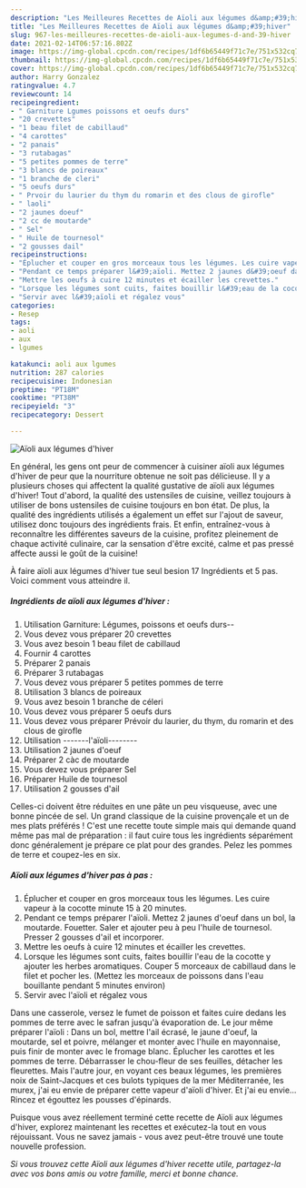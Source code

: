 ```yaml
---
description: "Les Meilleures Recettes de Aïoli aux légumes d&amp;#39;hiver"
title: "Les Meilleures Recettes de Aïoli aux légumes d&amp;#39;hiver"
slug: 967-les-meilleures-recettes-de-aioli-aux-legumes-d-and-39-hiver
date: 2021-02-14T06:57:16.802Z
image: https://img-global.cpcdn.com/recipes/1df6b65449f71c7e/751x532cq70/aioli-aux-legumes-dhiver-photo-principale-de-la-recette.jpg
thumbnail: https://img-global.cpcdn.com/recipes/1df6b65449f71c7e/751x532cq70/aioli-aux-legumes-dhiver-photo-principale-de-la-recette.jpg
cover: https://img-global.cpcdn.com/recipes/1df6b65449f71c7e/751x532cq70/aioli-aux-legumes-dhiver-photo-principale-de-la-recette.jpg
author: Harry Gonzalez
ratingvalue: 4.7
reviewcount: 14
recipeingredient:
- " Garniture Lgumes poissons et oeufs durs"
- "20 crevettes"
- "1 beau filet de cabillaud"
- "4 carottes"
- "2 panais"
- "3 rutabagas"
- "5 petites pommes de terre"
- "3 blancs de poireaux"
- "1 branche de cleri"
- "5 oeufs durs"
- " Prvoir du laurier du thym du romarin et des clous de girofle"
- " laoli"
- "2 jaunes doeuf"
- "2 cc de moutarde"
- " Sel"
- " Huile de tournesol"
- "2 gousses dail"
recipeinstructions:
- "Éplucher et couper en gros morceaux tous les légumes. Les cuire vapeur à la cocotte minute 15 à 20 minutes."
- "Pendant ce temps préparer l&#39;aïoli. Mettez 2 jaunes d&#39;oeuf dans un bol, la moutarde. Fouetter. Saler et ajouter peu à peu l&#39;huile de tournesol. Presser 2 gousses d&#39;ail et incorporer."
- "Mettre les oeufs à cuire 12 minutes et écailler les crevettes."
- "Lorsque les légumes sont cuits, faites bouillir l&#39;eau de la cocotte y ajouter les herbes aromatiques. Couper 5 morceaux de cabillaud dans le filet et pocher les. (Mettez les morceaux de poissons dans l&#39;eau bouillante pendant 5 minutes environ)"
- "Servir avec l&#39;aïoli et régalez vous"
categories:
- Resep
tags:
- aoli
- aux
- lgumes

katakunci: aoli aux lgumes 
nutrition: 287 calories
recipecuisine: Indonesian
preptime: "PT18M"
cooktime: "PT38M"
recipeyield: "3"
recipecategory: Dessert

---
```



![Aïoli aux légumes d&#39;hiver](https://img-global.cpcdn.com/recipes/1df6b65449f71c7e/751x532cq70/aioli-aux-legumes-dhiver-photo-principale-de-la-recette.jpg)

En général, les gens ont peur de commencer à cuisiner aïoli aux légumes d&#39;hiver de peur que la nourriture obtenue ne soit pas délicieuse. Il y a plusieurs choses qui affectent la qualité gustative de aïoli aux légumes d&#39;hiver! Tout d'abord, la qualité des ustensiles de cuisine, veillez toujours à utiliser de bons ustensiles de cuisine toujours en bon état. De plus, la qualité des ingrédients utilisés a également un effet sur l'ajout de saveur, utilisez donc toujours des ingrédients frais. Et enfin, entraînez-vous à reconnaître les différentes saveurs de la cuisine, profitez pleinement de chaque activité culinaire, car la sensation d'être excité, calme et pas pressé affecte aussi le goût de la cuisine!

<!--inarticleads1-->

À faire aïoli aux légumes d&#39;hiver tue seul besion 17 Ingrédients et 5 pas. Voici comment vous atteindre il.

##### Ingrédients de aïoli aux légumes d&#39;hiver :

1. Utilisation  Garniture: Légumes, poissons et oeufs durs--
1. Vous devez vous préparer 20 crevettes
1. Vous avez besoin 1 beau filet de cabillaud
1. Fournir 4 carottes
1. Préparer 2 panais
1. Préparer 3 rutabagas
1. Vous devez vous préparer 5 petites pommes de terre
1. Utilisation 3 blancs de poireaux
1. Vous avez besoin 1 branche de céleri
1. Vous devez vous préparer 5 oeufs durs
1. Vous devez vous préparer  Prévoir du laurier, du thym, du romarin et des clous de girofle
1. Utilisation  -------l&#39;aïoli--------
1. Utilisation 2 jaunes d&#39;oeuf
1. Préparer 2 càc de moutarde
1. Vous devez vous préparer  Sel
1. Préparer  Huile de tournesol
1. Utilisation 2 gousses d&#39;ail


Celles-ci doivent être réduites en une pâte un peu visqueuse, avec une bonne pincée de sel. Un grand classique de la cuisine provençale et un de mes plats préférés ! C&#39;est une recette toute simple mais qui demande quand même pas mal de préparation : il faut cuire tous les ingrédients séparément donc généralement je prépare ce plat pour des grandes. Pelez les pommes de terre et coupez-les en six. 

<!--inarticleads2-->

##### Aïoli aux légumes d&#39;hiver pas à pas :

1. Éplucher et couper en gros morceaux tous les légumes. Les cuire vapeur à la cocotte minute 15 à 20 minutes.
1. Pendant ce temps préparer l&#39;aïoli. Mettez 2 jaunes d&#39;oeuf dans un bol, la moutarde. Fouetter. Saler et ajouter peu à peu l&#39;huile de tournesol. Presser 2 gousses d&#39;ail et incorporer.
1. Mettre les oeufs à cuire 12 minutes et écailler les crevettes.
1. Lorsque les légumes sont cuits, faites bouillir l&#39;eau de la cocotte y ajouter les herbes aromatiques. Couper 5 morceaux de cabillaud dans le filet et pocher les. (Mettez les morceaux de poissons dans l&#39;eau bouillante pendant 5 minutes environ)
1. Servir avec l&#39;aïoli et régalez vous


Dans une casserole, versez le fumet de poisson et faites cuire dedans les pommes de terre avec le safran jusqu&#39;à évaporation de. Le jour même préparer l&#39;aïoli : Dans un bol, mettre l&#39;ail écrasé, le jaune d&#39;oeuf, la moutarde, sel et poivre, mélanger et monter avec l&#39;huile en mayonnaise, puis finir de monter avec le fromage blanc. Éplucher les carottes et les pommes de terre. Débarrasser le chou-fleur de ses feuilles, détacher les fleurettes. Mais l&#39;autre jour, en voyant ces beaux légumes, les premières noix de Saint-Jacques et ces bulots typiques de la mer Méditerranée, les murex, j&#39;ai eu envie de préparer cette vapeur d&#39;aïoli d&#39;hiver. Et j&#39;ai eu envie… Rincez et égouttez les pousses d&#39;épinards. 

<!--inarticleads1-->

<p>
Puisque vous avez réellement terminé cette recette de Aïoli aux légumes d&#39;hiver, explorez maintenant les recettes et exécutez-la tout en vous réjouissant. Vous ne savez jamais - vous avez peut-être trouvé une toute nouvelle profession.
</p>

<p>
<i>Si vous trouvez cette Aïoli aux légumes d&#39;hiver recette utile, partagez-la avec vos bons amis ou votre famille, merci et bonne chance.</i>
</p>
